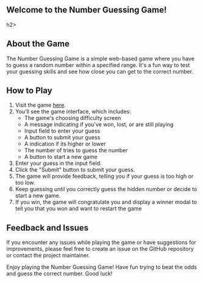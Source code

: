 <h2>Welcome to the Number Guessing Game!</h2>h2>

## About the Game

The Number Guessing Game is a simple web-based game where you have to guess a random number within a specified range. It's a fun way to test your guessing skills and see how close you can get to the correct number.

## How to Play

1. Visit the game [here](https://guessing-game.vercel.app/).
2. You'll see the game interface, which includes:
   - The game's choosing difficulty screen
   - A message indicating if you've won, lost, or are still playing
   - Input field to enter your guess
   - A button to submit your guess
   - A indication if its higher or lower
   - The number of tries to guess the number
   - A button to start a new game
3. Enter your guess in the input field.
4. Click the "Submit" button to submit your guess.
5. The game will provide feedback, telling you if your guess is too high or too low.
6. Keep guessing until you correctly guess the hidden number or decide to start a new game.
7. If you win, the game will congratulate you and display a winner modal to tell you that you won and want to restart the game

## Feedback and Issues

If you encounter any issues while playing the game or have suggestions for improvements, please feel free to create an issue on the GitHub repository or contact the project maintainer.

Enjoy playing the Number Guessing Game! Have fun trying to beat the odds and guess the correct number. Good luck!
